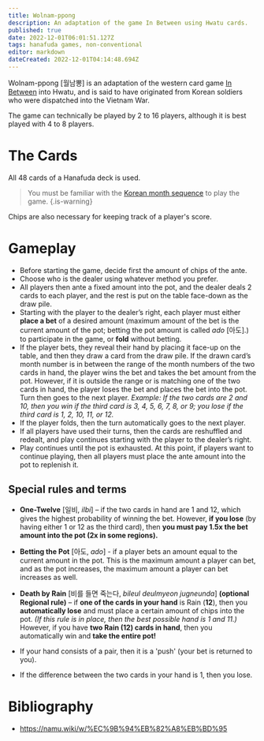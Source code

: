 ```yaml
---
title: Wolnam-ppong
description: An adaptation of the game In Between using Hwatu cards.
published: true
date: 2022-12-01T06:01:51.127Z
tags: hanafuda games, non-conventional
editor: markdown
dateCreated: 2022-12-01T04:14:48.694Z
---
```


Wolnam-ppong [월남뽕] is an adaptation of the western card game [In Between](https://www.pagat.com/banking/in-between.html) into Hwatu, and is said to have originated from Korean soldiers who were dispatched into the Vietnam War.

The game can technically be played by 2 to 16 players, although it is best played with 4 to 8 players.

# The Cards
All 48 cards of a Hanafuda deck is used.

> You must be familiar with the [Korean month sequence](/en/hanafuda/suits#arrangement-of-suits) to play the game.
{.is-warning}

Chips are also necessary for keeping track of a player's score.

# Gameplay
- Before starting the game, decide first the amount of chips of the ante.
- Choose who is the dealer using whatever method you prefer.
- All players then ante a fixed amount into the pot, and the dealer deals 2 cards to each player, and the rest is put on the table face-down as the draw pile.
- Starting with the player to the dealer’s right, each player must either **place a bet** of a desired amount (maximum amount of the bet is the current amount of the pot; betting the pot amount is called *ado* [아도].) to participate in the game, or **fold** without betting.
- If the player bets, they reveal their hand by placing it face-up on the table, and then they draw a card from the draw pile. If the drawn card’s month number is in between the range of the month numbers of the two cards in hand, the player wins the bet and takes the bet amount from the pot. However, if it is outside the range or is matching one of the two cards in hand, the player loses the bet and places the bet into the pot. Turn then goes to the next player.
*Example: If the two cards are 2 and 10, then you win if the third card is 3, 4, 5, 6, 7, 8, or 9; you lose if the third card is 1, 2, 10, 11, or 12.*
- If the player folds, then the turn automatically goes to the next player.
- If all players have used their turns, then the cards are reshuffled and redealt, and play continues starting with the player to the dealer’s right.
- Play continues until the pot is exhausted. At this point, if players want to continue playing, then all players must place the ante amount into the pot to replenish it.

## Special rules and terms
- **One-Twelve** [일비, *ilbi*] – if the two cards in hand are 1 and 12, which gives the highest probability of winning the bet. However, **if you lose** (by having either 1 or 12 as the third card), then **you must pay 1.5x the bet amount into the pot (2x in some regions).**

- **Betting the Pot** [아도, *ado*] - if a player bets an amount equal to the current amount in the pot. This is the maximum amount a player can bet, and as the pot increases, the maximum amount a player can bet increases as well.

- **Death by Rain** [비를 들면 죽는다, *bileul deulmyeon jugneunda*] **(optional Regional rule)** – if **one of the cards in your hand** is Rain (**12**), then you **automatically lose** and must place a certain amount of chips into the pot. *(If this rule is in place, then the best possible hand is 1 and 11.)* However, if you have **two Rain (12) cards in hand**, then you automatically win and **take the entire pot!**

- If your hand consists of a pair, then it is a 'push' (your bet is returned to you).
- If the difference between the two cards in your hand is 1, then you lose.


# Bibliography
- https://namu.wiki/w/%EC%9B%94%EB%82%A8%EB%BD%95
